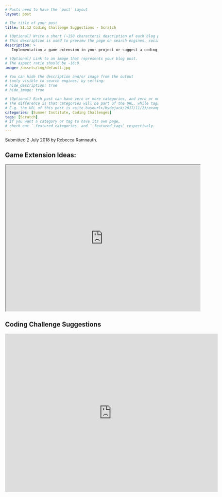 ```yaml
---
# Posts need to have the `post` layout
layout: post

# The title of your post
title: SI.12 Coding Challenge Suggestions - Scratch

# (Optional) Write a short (~150 characters) description of each blog post.
# This description is used to preview the page on search engines, social media, etc.
description: >
   Implementation a game extension in your project or suggest a coding challenge.

# (Optional) Link to an image that represents your blog post.
# The aspect ratio should be ~16:9.
image: /assets/img/default.jpg

# You can hide the description and/or image from the output
# (only visible to search engines) by setting:
# hide_description: true
# hide_image: true

# (Optional) Each post can have zero or more categories, and zero or more tags.
# The difference is that categories will be part of the URL, while tags will not.
# E.g. the URL of this post is <site.baseurl>/hydejack/2017/11/23/example-content/
categories: [Summer Institute, Coding Challenges]
tags: [Scratch]
# If you want a category or tag to have its own page,
# check out `_featured_categories` and `_featured_tags` respectively.
---
```

Submitted 2 July 2018 by Rebecca Ramnauth.

## Game Extension Ideas:

<iframe src="https://drive.google.com/file/d/10Y4Pa5GKJiwM1Y6npVHLi6DCuh7KFUoe/preview" width="640" height="480"></iframe>

## Coding Challenge Suggestions

<iframe src="https://docs.google.com/forms/d/e/1FAIpQLSf_Ro2HeEPaI52LeYHxxTJ_G13S76rnfYGnK6HnNMfpMNhvhg/viewform?embedded=true" width="700" height="520" frameborder="0" marginheight="0" marginwidth="0">Loading...</iframe>
